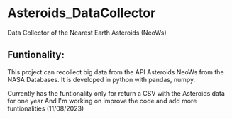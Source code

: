 # Asteroids_DataCollector
Data Collector of the Nearest Earth Asteroids (NeoWs)

## Funtionality:
This project can recollect big data from the API Asteroids NeoWs from the NASA Databases.
It is developed in python with pandas, numpy.

Currently has the funtionality only for return a CSV with the Asteroids data for one year
And I'm working on improve the code and add more funtionalities
(11/08/2023)